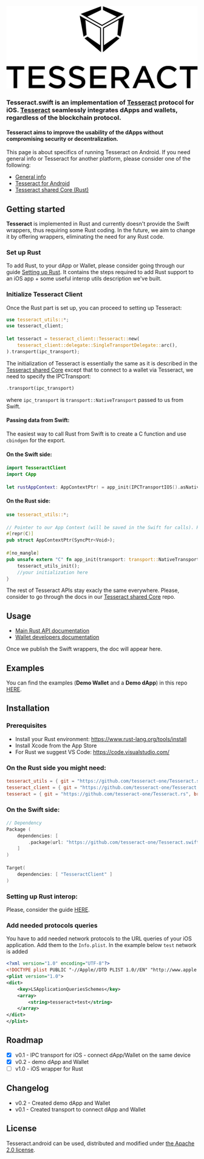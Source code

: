 ![Tesseract.swift Logo](./.github/logo.svg)
### **Tesseract.swift** is an implementation of [Tesseract](https://github.com/tesseract-one/) protocol for iOS. [Tesseract](https://github.com/tesseract-one/) seamlessly integrates dApps and wallets, regardless of the blockchain protocol.

#### **Tesseract** aims to improve the usability of the dApps without compromising security or decentralization.

This page is about specifics of running Tesseract on Android. If you need general info or Tesseract for another platform, please consider one of the following:
* [General info](https://github.com/tesseract-one/)
* [Tesseract for Android](https://github.com/tesseract-one/Tesseract.android)
* [Tesseract shared Core (Rust)](https://github.com/tesseract-one/Tesseract.rs)


## Getting started

**Tesseract** is implemented in Rust and currently doesn't provide the Swift wrappers, thus requiring some Rust coding. In the future, we aim to change it by offering wrappers, eliminating the need for any Rust code.

### Set up Rust

To add Rust, to your dApp or Wallet, please consider going through our guide [Setting up Rust](./RUST.MD). It contains the steps required to add Rust support to an iOS app + some useful interop utils description we've built.

### Initialize Tesseract Client

Once the Rust part is set up, you can proceed to setting up Tesseract:

```rust
use tesseract_utils::*;
use tesseract_client;

let tesseract = tesseract_client::Tesseract::new(
	tesseract_client::delegate::SingleTransportDelegate::arc(),
).transport(ipc_transport);
```

The initialization of Tesseract is essentially the same as it is described in the [Tesseract shared Core](tesseract-one/Tesseract.rs) except that to connect to a wallet via Tesseract, we need to specify the IPCTransport:

```rust
.transport(ipc_transport)
```

where `ipc_transport` is `transport::NativeTransport` passed to us from Swift.

#### Passing data from Swift:

The easiest way to call Rust from Swift is to create a C function and use `cbindgen` for the export.

#### On the Swift side:

```swift
import TesseractClient
import CApp

let rustAppContext: AppContextPtr! = app_init(IPCTransportIOS().asNative())
```

#### On the Rust side:

```rust
use tesseract_utils::*;

// Pointer to our App Context (will be saved in the Swift for calls). Returns it as a struct with void* inside.
#[repr(C)]
pub struct AppContextPtr(SyncPtr<Void>);

#[no_mangle]
pub unsafe extern "C" fn app_init(transport: transport::NativeTransport) -> ManuallyDrop<AppContextPtr> {
	tesseract_utils_init();
	//your initialization here
}
```

The rest of Tesseract APIs stay exacly the same everywhere. Please, consider to go through the docs in our [Tesseract shared Core](https://github.com/tesseract-one/Tesseract.rs) repo.

## Usage

* [Main Rust API documentation](https://github.com/tesseract-one/Tesseract.rs)
* [Wallet developers documentation](./WALLET.MD)

Once we publish the Swift wrappers, the doc will appear here.

## Examples

You can find the examples (**Demo Wallet** and a **Demo dApp**) in this repo [HERE](./examples).

## Installation

### Prerequisites
* Install your Rust environment: https://www.rust-lang.org/tools/install
* Install Xcode from the App Store
* For Rust we suggest VS Code: https://code.visualstudio.com/

### On the Rust side you might need:

```toml
tesseract_utils = { git = "https://github.com/tesseract-one/Tesseract.swift", branch="master" } # utils for interop with Swift
tesseract_client = { git = "https://github.com/tesseract-one/Tesseract.swift", branch="master" } # iOS client integrations
tesseract = { git = "https://github.com/tesseract-one/Tesseract.rs", branch="master", features=["client"] } # Tesseract Core
```

### On the Swift side:

```swift
// Dependency
Package (
	dependencies: [
	 	.package(url: "https://github.com/tesseract-one/Tesseract.swift.git", .branch("master")),
	]
)

Target(
	dependencies: [ "TesseractClient" ]
)
```

### Setting up Rust interop:

Please, consider the guide [HERE](./RUST.MD).

### Add needed protocols queries
You have to add needed network protocols to the URL queries of your iOS application. Add them to the `Info.plist`. In the example below `test` network is added
```xml
<?xml version="1.0" encoding="UTF-8"?>
<!DOCTYPE plist PUBLIC "-//Apple//DTD PLIST 1.0//EN" "http://www.apple.com/DTDs/PropertyList-1.0.dtd">
<plist version="1.0">
<dict>
	<key>LSApplicationQueriesSchemes</key>
	<array>
		<string>tesseract+test</string>
	</array>
</dict>
</plist>
```

## Roadmap

- [x] v0.1 - IPC transport for iOS - connect dApp/Wallet on the same device
- [x] v0.2 - demo dApp and Wallet
- [ ] v1.0 - iOS wrapper for Rust

## Changelog

* v0.2 - Created demo dApp and Wallet
* v0.1 - Created transport to connect dApp and Wallet

## License

Tesseract.android can be used, distributed and modified under [the Apache 2.0 license](LICENSE).

